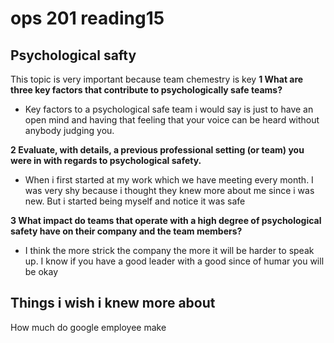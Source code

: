 # ops 201 reading15
## Psychological safty 
This topic is very important because team chemestry is key
**1 What are three key factors that contribute to psychologically safe teams?**
- Key factors to a psychological safe team i would say is just to have an open mind and having that feeling that your voice can be heard without anybody judging you.

**2 Evaluate, with details, a previous professional setting (or team) you were in with regards to psychological safety.**
- When i first started at my work which we have meeting every month. I was very shy because i thought they knew more about me since i was new. But i started being myself and notice it was safe

**3 What impact do teams that operate with a high degree of psychological safety have on their company and the team members?**
- I think the more strick the company the more it will be harder to speak up. I know if you have a good leader with a good since of humar you will be okay

## Things i wish i knew more about
How much do google employee make
